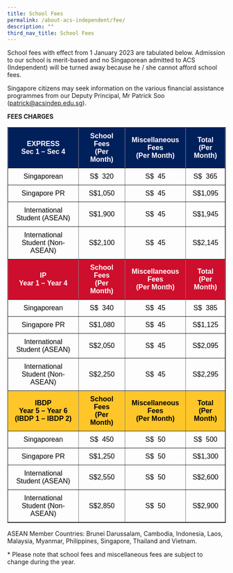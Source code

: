```yaml
---
title: School Fees
permalink: /about-acs-independent/fee/
description: ""
third_nav_title: School Fees
---
```

School fees with effect from 1 January 2023 are tabulated below. Admission to our school is merit-based and no Singaporean admitted to ACS (Independent) will be turned away because he / she cannot afford school fees.

Singapore citizens may seek information on the various financial assistance programmes from our Deputy Principal, Mr Patrick Soo (patrick@acsindep.edu.sg).

**FEES CHARGES**

<table width="100%" border="1" style="box-sizing: border-box; border-collapse: collapse; min-width: 500px; color: #000000; font-family: Arial, sans-serif; font-size: 16px; font-style: normal; font-variant-ligatures: normal; font-variant-caps: normal; font-weight: 400; letter-spacing: normal; orphans: 2; text-align: start; text-transform: none; white-space: normal; widows: 2; word-spacing: 0px; -webkit-text-stroke-width: 0px; text-decoration-thickness: initial; text-decoration-style: initial; text-decoration-color: initial;">
<tbody style="box-sizing: border-box; margin-top: 0px;">
<tr style="box-sizing: border-box; margin-top: 0px;">
<td width="39%" style="box-sizing: border-box; border-collapse: collapse; padding: 10px 15px; line-height: 18px; margin-top: 0px; background-color: #00205c; text-align: center;"><span style="box-sizing: border-box; margin-top: 0px; color: #ffffff;"><strong style="box-sizing: border-box; font-weight: bolder; margin-top: 0px;">EXPRESS</strong></span><br style="box-sizing: border-box;"><span style="box-sizing: border-box; color: #ffffff;"><strong style="box-sizing: border-box; font-weight: bolder; margin-top: 0px;">Sec 1 – Sec 4</strong></span></td>
<td width="24%" style="box-sizing: border-box; border-collapse: collapse; padding: 10px 15px; line-height: 18px; background-color: #00205c; text-align: center;"><span style="box-sizing: border-box; margin-top: 0px; color: #ffffff;"><strong style="box-sizing: border-box; font-weight: bolder; margin-top: 0px;">School Fees<br style="box-sizing: border-box; margin-top: 0px;">(Per Month)</strong></span></td>
<td width="20%" style="box-sizing: border-box; border-collapse: collapse; padding: 10px 15px; line-height: 18px; background-color: #00205c; text-align: center;"><span style="box-sizing: border-box; margin-top: 0px; color: #ffffff;"><strong style="box-sizing: border-box; font-weight: bolder; margin-top: 0px;">Miscellaneous Fees<br style="box-sizing: border-box; margin-top: 0px;">(Per Month)</strong></span></td>
<td width="15%" style="box-sizing: border-box; border-collapse: collapse; padding: 10px 15px; line-height: 18px; background-color: #00205c; text-align: center;"><span style="box-sizing: border-box; margin-top: 0px; color: #ffffff;"><strong style="box-sizing: border-box; font-weight: bolder; margin-top: 0px;">Total<br style="box-sizing: border-box; margin-top: 0px;">(Per Month)</strong></span></td>
</tr>
<tr style="box-sizing: border-box;">
<td width="39%" style="box-sizing: border-box; border-collapse: collapse; padding: 10px 15px; line-height: 18px; margin-top: 0px; text-align: center;">Singaporean</td>
<td width="24%" style="box-sizing: border-box; border-collapse: collapse; padding: 10px 15px; line-height: 18px; text-align: center;">S$&nbsp; 320</td>
<td width="20%" style="box-sizing: border-box; border-collapse: collapse; padding: 10px 15px; line-height: 18px; text-align: center;">S$&nbsp; 45</td>
<td width="15%" style="box-sizing: border-box; border-collapse: collapse; padding: 10px 15px; line-height: 18px; text-align: center;">S$&nbsp; 365</td>
</tr>
<tr style="box-sizing: border-box;">
<td width="39%" style="box-sizing: border-box; border-collapse: collapse; padding: 10px 15px; line-height: 18px; margin-top: 0px; text-align: center;">Singapore PR</td>
<td width="24%" style="box-sizing: border-box; border-collapse: collapse; padding: 10px 15px; line-height: 18px; text-align: center;">S$1,050</td>
<td width="24%" style="box-sizing: border-box; border-collapse: collapse; padding: 10px 15px; line-height: 18px; text-align: center;">S$&nbsp; 45</td>
<td width="15%" style="box-sizing: border-box; border-collapse: collapse; padding: 10px 15px; line-height: 18px; text-align: center;">S$1,095</td>
</tr>
<tr style="box-sizing: border-box;">
<td width="39%" style="box-sizing: border-box; border-collapse: collapse; padding: 10px 15px; line-height: 18px; margin-top: 0px; text-align: center;">International Student (ASEAN)</td>
<td width="24%" style="box-sizing: border-box; border-collapse: collapse; padding: 10px 15px; line-height: 18px; text-align: center;">S$1,900</td>
<td width="24%" style="box-sizing: border-box; border-collapse: collapse; padding: 10px 15px; line-height: 18px; text-align: center;">S$&nbsp; 45</td>
<td width="15%" style="box-sizing: border-box; border-collapse: collapse; padding: 10px 15px; line-height: 18px; text-align: center;">S$1,945</td>
</tr>
<tr style="box-sizing: border-box;">
<td width="39%" style="box-sizing: border-box; border-collapse: collapse; padding: 10px 15px; line-height: 18px; margin-top: 0px; text-align: center;">International Student (Non-ASEAN)</td>
<td width="24%" style="box-sizing: border-box; border-collapse: collapse; padding: 10px 15px; line-height: 18px; text-align: center;">S$2,100</td>
<td width="24%" style="box-sizing: border-box; border-collapse: collapse; padding: 10px 15px; line-height: 18px; text-align: center;">S$&nbsp; 45</td>
<td width="15%" style="box-sizing: border-box; border-collapse: collapse; padding: 10px 15px; line-height: 18px; text-align: center;">S$2,145</td>
</tr>
<tr style="box-sizing: border-box;">
<td width="39%" style="box-sizing: border-box; border-collapse: collapse; padding: 10px 15px; line-height: 18px; margin-top: 0px; background-color: #ce0e2d; text-align: center;"><span style="box-sizing: border-box; margin-top: 0px; color: #ffffff;"><strong style="box-sizing: border-box; font-weight: bolder; margin-top: 0px;">IP<br style="box-sizing: border-box; margin-top: 0px;">Year 1 – Year 4</strong></span></td>
<td width="24%" style="box-sizing: border-box; border-collapse: collapse; padding: 10px 15px; line-height: 18px; background-color: #ce0e2d; text-align: center;"><span style="box-sizing: border-box; margin-top: 0px; color: #ffffff;"><strong style="box-sizing: border-box; font-weight: bolder; margin-top: 0px;">School Fees<br style="box-sizing: border-box; margin-top: 0px;">(Per Month)</strong></span></td>
<td width="20%" style="box-sizing: border-box; border-collapse: collapse; padding: 10px 15px; line-height: 18px; background-color: #ce0e2d; text-align: center;"><span style="box-sizing: border-box; margin-top: 0px; color: #ffffff;"><strong style="box-sizing: border-box; font-weight: bolder; margin-top: 0px;">Miscellaneous Fees<br style="box-sizing: border-box; margin-top: 0px;">(Per Month)</strong></span></td>
<td width="15%" style="box-sizing: border-box; border-collapse: collapse; padding: 10px 15px; line-height: 18px; background-color: #ce0e2d; text-align: center;"><span style="box-sizing: border-box; margin-top: 0px; color: #ffffff;"><strong style="box-sizing: border-box; font-weight: bolder; margin-top: 0px;">Total<br style="box-sizing: border-box; margin-top: 0px;">(Per Month)</strong></span></td>
</tr>
<tr style="box-sizing: border-box;">
<td width="39%" style="box-sizing: border-box; border-collapse: collapse; padding: 10px 15px; line-height: 18px; margin-top: 0px; text-align: center;">Singaporean</td>
<td width="24%" style="box-sizing: border-box; border-collapse: collapse; padding: 10px 15px; line-height: 18px; text-align: center;">S$&nbsp; 340</td>
<td width="20%" style="box-sizing: border-box; border-collapse: collapse; padding: 10px 15px; line-height: 18px; text-align: center;">S$&nbsp; 45</td>
<td width="15%" style="box-sizing: border-box; border-collapse: collapse; padding: 10px 15px; line-height: 18px; text-align: center;">S$&nbsp; 385</td>
</tr>
<tr style="box-sizing: border-box;">
<td width="39%" style="box-sizing: border-box; border-collapse: collapse; padding: 10px 15px; line-height: 18px; margin-top: 0px; text-align: center;">Singapore PR</td>
<td width="24%" style="box-sizing: border-box; border-collapse: collapse; padding: 10px 15px; line-height: 18px; text-align: center;">S$1,080</td>
<td width="24%" style="box-sizing: border-box; border-collapse: collapse; padding: 10px 15px; line-height: 18px; text-align: center;">S$&nbsp; 45</td>
<td width="15%" style="box-sizing: border-box; border-collapse: collapse; padding: 10px 15px; line-height: 18px; text-align: center;">S$1,125</td>
</tr>
<tr style="box-sizing: border-box;">
<td width="39%" style="box-sizing: border-box; border-collapse: collapse; padding: 10px 15px; line-height: 18px; margin-top: 0px; text-align: center;">International Student (ASEAN)</td>
<td width="24%" style="box-sizing: border-box; border-collapse: collapse; padding: 10px 15px; line-height: 18px; text-align: center;">S$2,050</td>
<td width="24%" style="box-sizing: border-box; border-collapse: collapse; padding: 10px 15px; line-height: 18px; text-align: center;">S$&nbsp; 45</td>
<td width="15%" style="box-sizing: border-box; border-collapse: collapse; padding: 10px 15px; line-height: 18px; text-align: center;">S$2,095</td>
</tr>
<tr style="box-sizing: border-box;">
<td width="39%" style="box-sizing: border-box; border-collapse: collapse; padding: 10px 15px; line-height: 18px; margin-top: 0px; text-align: center;">International Student (Non-ASEAN)</td>
<td width="24%" style="box-sizing: border-box; border-collapse: collapse; padding: 10px 15px; line-height: 18px; text-align: center;">S$2,250</td>
<td width="24%" style="box-sizing: border-box; border-collapse: collapse; padding: 10px 15px; line-height: 18px; text-align: center;">S$&nbsp; 45</td>
<td width="15%" style="box-sizing: border-box; border-collapse: collapse; padding: 10px 15px; line-height: 18px; text-align: center;">S$2,295</td>
</tr>
<tr style="box-sizing: border-box;">
<td width="39%" style="box-sizing: border-box; border-collapse: collapse; padding: 10px 15px; line-height: 18px; margin-top: 0px; background-color: #ffc629; text-align: center;"><span style="box-sizing: border-box; margin-top: 0px; color: #000000;"><strong style="box-sizing: border-box; font-weight: bolder; margin-top: 0px;">IBDP<br style="box-sizing: border-box; margin-top: 0px;">Year 5 – Year 6<br style="box-sizing: border-box;">(IBDP 1 – IBDP 2)</strong></span></td>
<td width="24%" style="box-sizing: border-box; border-collapse: collapse; padding: 10px 15px; line-height: 18px; background-color: #ffc629; text-align: center;"><span style="box-sizing: border-box; margin-top: 0px; color: #000000;"><strong style="box-sizing: border-box; font-weight: bolder; margin-top: 0px;">School Fees<br style="box-sizing: border-box; margin-top: 0px;">(Per Month)</strong></span></td>
<td width="20%" style="box-sizing: border-box; border-collapse: collapse; padding: 10px 15px; line-height: 18px; background-color: #ffc629; text-align: center;"><span style="box-sizing: border-box; margin-top: 0px; color: #000000;"><strong style="box-sizing: border-box; font-weight: bolder; margin-top: 0px;">Miscellaneous Fees<br style="box-sizing: border-box; margin-top: 0px;">(Per Month)</strong></span></td>
<td width="15%" style="box-sizing: border-box; border-collapse: collapse; padding: 10px 15px; line-height: 18px; background-color: #ffc629; text-align: center;"><span style="box-sizing: border-box; margin-top: 0px; color: #000000;"><strong style="box-sizing: border-box; font-weight: bolder; margin-top: 0px;">Total<br style="box-sizing: border-box; margin-top: 0px;">(Per Month)</strong></span></td>
</tr>
<tr style="box-sizing: border-box;">
<td width="39%" style="box-sizing: border-box; border-collapse: collapse; padding: 10px 15px; line-height: 18px; margin-top: 0px; text-align: center;">Singaporean</td>
<td width="24%" style="box-sizing: border-box; border-collapse: collapse; padding: 10px 15px; line-height: 18px; text-align: center;">S$&nbsp; 450</td>
<td width="20%" style="box-sizing: border-box; border-collapse: collapse; padding: 10px 15px; line-height: 18px; text-align: center;">S$&nbsp; 50</td>
<td width="15%" style="box-sizing: border-box; border-collapse: collapse; padding: 10px 15px; line-height: 18px; text-align: center;">S$&nbsp; 500</td>
</tr>
<tr style="box-sizing: border-box;">
<td width="39%" style="box-sizing: border-box; border-collapse: collapse; padding: 10px 15px; line-height: 18px; margin-top: 0px; text-align: center;">Singapore PR</td>
<td width="24%" style="box-sizing: border-box; border-collapse: collapse; padding: 10px 15px; line-height: 18px; text-align: center;">S$1,250</td>
<td width="24%" style="box-sizing: border-box; border-collapse: collapse; padding: 10px 15px; line-height: 18px; text-align: center;">S$&nbsp; 50</td>
<td width="15%" style="box-sizing: border-box; border-collapse: collapse; padding: 10px 15px; line-height: 18px; text-align: center;">S$1,300</td>
</tr>
<tr style="box-sizing: border-box;">
<td width="39%" style="box-sizing: border-box; border-collapse: collapse; padding: 10px 15px; line-height: 18px; margin-top: 0px; text-align: center;">International Student (ASEAN)</td>
<td width="24%" style="box-sizing: border-box; border-collapse: collapse; padding: 10px 15px; line-height: 18px; text-align: center;">S$2,550</td>
<td width="24%" style="box-sizing: border-box; border-collapse: collapse; padding: 10px 15px; line-height: 18px; text-align: center;">S$&nbsp; 50</td>
<td width="15%" style="box-sizing: border-box; border-collapse: collapse; padding: 10px 15px; line-height: 18px; text-align: center;">S$2,600</td>
</tr>
<tr style="box-sizing: border-box;">
<td width="39%" style="box-sizing: border-box; border-collapse: collapse; padding: 10px 15px; line-height: 18px; margin-top: 0px; text-align: center;">International Student (Non-ASEAN)</td>
<td width="24%" style="box-sizing: border-box; border-collapse: collapse; padding: 10px 15px; line-height: 18px; text-align: center;">S$2,850</td>
<td width="24%" style="box-sizing: border-box; border-collapse: collapse; padding: 10px 15px; line-height: 18px; text-align: center;">S$&nbsp; 50</td>
<td width="15%" style="box-sizing: border-box; border-collapse: collapse; padding: 10px 15px; line-height: 18px; text-align: center;">S$2,900</td>
</tr>
</tbody>
</table>

ASEAN Member Countries: Brunei Darussalam, Cambodia, Indonesia, Laos, Malaysia, Myanmar, Philippines, Singapore, Thailand and Vietnam.

\* Please note that school fees and miscellaneous fees are subject to change during the year.